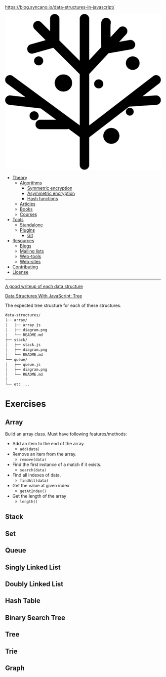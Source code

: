 https://blog.syncano.io/data-structures-in-javascript/

<p align="center">
  <img src="https://raw.githubusercontent.com/mrpotatoes/computer-science-in-javascript/master/docs/Trie-Data-Structure-with-Strings-at-HiringLibrary-Com.png" alt="Awesome Cryptography">
</p>

- [Theory](#theory)
  - [Algorithms](#algorithms)
    - [Symmetric encryption](#symmetric-encryption)
    - [Asymmetric encryption](#asymmetric-encryption)
    - [Hash functions](#hash-functions)
  - [Articles](#articles)
  - [Books](#books)
  - [Courses](#courses)
- [Tools](#tools)
  - [Standalone](#standalone)
  - [Plugins](#plugins)
    - [Git](#git)
- [Resources](#resources)
  - [Blogs](#blogs)
  - [Mailing lists](#mailing-lists)
  - [Web-tools](#web-tools)
  - [Web-sites](#web-sites)
- [Contributing](#contributing)
- [License](#license)
- - -

[A good writeup of each data structure](https://blog.syncano.io/data-structures-in-javascript/)

[Data Structures With JavaScript: Tree](https://code.tutsplus.com/articles/data-structures-with-javascript-tree--cms-23393)

The expected tree structure for each of these structures.

```
data-structures/
├── array/
│   ├── array.js
│   ├── diagram.png
│   └── README.md
├── stack/
│   ├── stack.js
│   ├── diagram.png
│   └── README.md
└── queue/
│   ├── queue.js
│   ├── diagram.png
│   └── README.md
│
└── etc ...
```

# Exercises
## Array
Build an array class. Must have following features/methods:
* Add an item to the end of the array.
    * `add(data)`
* Remove an item from the array.
    * `remove(data)`
* Find the first instance of a match if it exists.
    * `search(data)`
* Find all indexes of data.
    * `findAll(data)`
* Get the value at given index
    * `getAtIndex()`
* Get the length of the array
    * `length()`

## Stack

## Set

## Queue

## Singly Linked List

## Doubly Linked List

## Hash Table

## Binary Search Tree

## Tree

## Trie

## Graph
